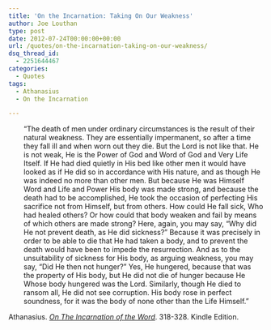 ```yaml
---
title: 'On the Incarnation: Taking On Our Weakness'
author: Joe Louthan
type: post
date: 2012-07-24T00:00:00+00:00
url: /quotes/on-the-incarnation-taking-on-our-weakness/
dsq_thread_id:
  - 2251644467
categories:
  - Quotes
tags:
  - Athanasius
  - On the Incarnation

---
```

<p style="padding-left: 30px;">
  &#8220;The death of men under ordinary circumstances is the result of their natural weakness. They are essentially impermanent, so after a time they fall ill and when worn out they die. But the Lord is not like that. He is not weak, He is the Power of God and Word of God and Very Life Itself. If He had died quietly in His bed like other men it would have looked as if He did so in accordance with His nature, and as though He was indeed no more than other men. But because He was Himself Word and Life and Power His body was made strong, and because the death had to be accomplished, He took the occasion of perfecting His sacrifice not from Himself, but from others. How could He fall sick, Who had healed others? Or how could that body weaken and fail by means of which others are made strong? Here, again, you may say, &#8220;Why did He not prevent death, as He did sickness?&#8221; Because it was precisely in order to be able to die that He had taken a body, and to prevent the death would have been to impede the resurrection. And as to the unsuitability of sickness for His body, as arguing weakness, you may say, &#8220;Did He then not hunger?&#8221; Yes, He hungered, because that was the property of His body, but He did not die of hunger because He Whose body hungered was the Lord. Similarly, though He died to ransom all, He did not see corruption. His body rose in perfect soundness, for it was the body of none other than the Life Himself.&#8221;
</p>

Athanasius. <a href="https://www.amazon.com/dp/B003CYLD5C/ref=as_li_ss_til?tag=iamlipr-20&camp=0&creative=0&linkCode=as4&creativeASIN=B003CYLD5C&adid=1S8V1F2MD1Y96Z9KJAFC&" target="_blank"><em>On The Incarnation of the Word</em></a>. 318-328. Kindle Edition.